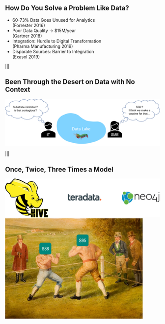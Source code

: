 ## How Do You Solve a Problem Like Data?

<ul>
  <li>
    60-73% Data Goes Unused for Analytics
    <br><span class="info-srouce">(Forrester 2016)</span>
  </li>
  <li>
    Poor Data Quality &rarr; $15M/year
    <br><span class="info-srouce">(Gartner 2018)</span>
  </li>
  <li>
    Integration: Hurdle to Digital Transformation
    <br><span class="info-srouce">(Pharma Manufacturing 2019)</span>
  </li>
  <li>
    Disparate Sources: Barrier to Integration
    <br><span class="info-srouce">(Exasol 2019)</span>
  </li>
</ul>


|||
## Been Through the Desert on Data with No Context

![knowledge_gap](slides/img/datalake.png)

|||
## Once, Twice, Three Times a Model

<div class="r-stack">
  <img src="slides/img/software.png" class="fragment fade-out" data-fragment-index="1">
  <img src="slides/img/boxingModels.png" class="fragment fade-in" data-fragment-index="1" style="height: 325px; display: flex;  align-items: center;">
</div>

